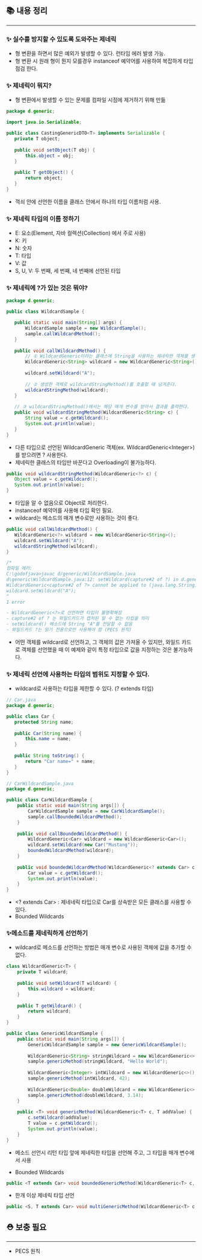 ## 📚 내용 정리
---
### ✨ 실수를 방지할 수 있도록 도와주는 제네릭
- 형 변환을 하면서 많은 예외가 발생할 수 있다. 런타임 에러 발생 가능.
- 형 변환 시 원래 형이 뭔지 모를경우 instanceof 예약어를 사용하여 복잡하게 타입 점검 한다.


### ✨ 제네릭이 뭐지?
- 형 변환에서 발생할 수 있는 문제를 컴파일 시점에 제거하기 위해 만듦

```java
package d.generic;

import java.io.Serializable;

public class CastingGenericDTO<T> implements Serializable {
   private T object;
   
   public void setObject(T obj) {
       this.object = obj;
   }
   
   public T getObject() {
       return object;
   }
}
```
- 꺽쇠 안에 선언한 이름을 클래스 안에서 하나의 타입 이름처럼 사용.


### ✨ 제네릭 타입의 이름 정하기
- E: 요소(Element, 자바 컬렉션(Collection) 에서 주로 사용)
- K: 키
- N: 숫자
- T: 타입
- V: 값
- S, U, V: 두 번째, 세 번째, 네 번째에 선언된 타입


### ✨ 제네릭에 ?가 있는 것은 뭐야?

```java
package d.generic;

public class WildcardSample {

   public static void main(String[] args) {
       WildcardSample sample = new WildcardSample();
       sample.callWildcardMethod();
   }
   
   public void callWildcardMethod() {
       // ① WildcardGeneric이라는 클래스에 String을 사용하는 제네릭한 객체를 생성한다.
       WildcardGeneric<String> wildcard = new WildcardGeneric<String>();
       
       wildcard.setWildcard("A");
       
       // ② 생성한 객체로 wildcardStringMethod()를 호출할 때 넘겨준다.
       wildcardStringMethod(wildcard);
   }
   
   // ③ wildcardStringMethod()에서는 해당 매개 변수를 받아서 결과를 출력한다.
   public void wildcardStringMethod(WildcardGeneric<String> c) {
       String value = c.getWildcard();
       System.out.println(value);
   }
}
```

- 다른 타입으로 선언된 WildcardGeneric 객체(ex. WildcardGeneric\<Integer>)를 받으려면 ? 사용한다.
- 제네릭한 클래스의 타입만 바꾼다고 Overloading이 불가능하다.

```java
public void wildcardStringMethod(WildcardGeneric<?> c) {
   Object value = c.getWildcard();
   System.out.println(value);
}
```
- 타입을 알 수 없음으로 Object로 처리한다.
- instanceof 예약어를 사용해 타입 확인 필요.
- wildcard는 메소드의 매개 변수로만 사용하는 것이 좋다.

```java
public void callWildcardMethod() {
   WildcardGeneric<?> wildcard = new WildcardGeneric<String>();
   wildcard.setWildcard("A");
   wildcardStringMethod(wildcard);
}

/*
컴파일 에러:
C:\godofjava>javac d/generic/WildcardSample.java
d\generic\WildcardSample.java:12: setWildcard(capture#2 of ?) in d.generic.
WildcardGeneric<capture#2 of ?> cannot be applied to (java.lang.String)
wildcard.setWildcard("A");
^
1 error

- WildcardGeneric<?>로 선언하면 타입이 불명확해짐 
- capture#2 of ? 는 와일드카드가 캡처된 알 수 없는 타입을 의미 
- setWildcard() 메소드에 String "A"를 전달할 수 없음 
- 와일드카드 ?는 읽기 전용으로만 사용해야 함 (PECS 원칙)
```

- 어떤 객체를 wildcard로 선언하고, 그 객체의 값은 가져올 수 있지만, 와일드 카드로 객체를 선언했을 때 이 예제와 같이 특정 타입으로 값을 지정하는 것은 불가능하다.


### ✨ 제네릭 선언에 사용하는 타입의 범위도 지정할 수 있다.
- wildcard로 사용하는 타입을 제한할 수 있다. (? extends 타입)

```java
// Car.java
package d.generic;

public class Car {
   protected String name;
   
   public Car(String name) {
       this.name = name;
   }
   
   public String toString() {
       return "Car name=" + name;
   }
}

// CarWildcardSample.java
package d.generic;

public class CarWildcardSample {
    public static void main(String args[]) {
        CarWildcardSample sample = new CarWildcardSample();
        sample.callBoundedWildcardMethod();
    }
    
    public void callBoundedWildcardMethod() {
        WildcardGeneric<Car> wildcard = new WildcardGeneric<Car>();
        wildcard.setWildcard(new Car("Mustang"));
        boundedWildcardMethod(wildcard);
    }
    
    public void boundedWildcardMethod(WildcardGeneric<? extends Car> c) {
        Car value = c.getWildcard();
        System.out.println(value);
    }
}
```

- \<? extends Car> : 제네네릭 타입으로 Car를 상속받은 모든 클래스를 사용할 수 있다.
- Bounded Wildcards


### ✨메소드를 제네릭하게 선언하기
- wildcard로 메소드를 선언하는 방법은 매개 변수로 사용된 객체에 값을 추가할 수 없다.

```java
class WildcardGeneric<T> {
    private T wildcard;
    
    public void setWildcard(T wildcard) {
        this.wildcard = wildcard;
    }
    
    public T getWildcard() {
        return wildcard;
    }
}

public class GenericWildcardSample {
    public static void main(String args[]) {
        GenericWildcardSample sample = new GenericWildcardSample();
        
        WildcardGeneric<String> stringWildcard = new WildcardGeneric<>();
        sample.genericMethod(stringWildcard, "Hello World");
        
        WildcardGeneric<Integer> intWildcard = new WildcardGeneric<>();
        sample.genericMethod(intWildcard, 42);
        
        WildcardGeneric<Double> doubleWildcard = new WildcardGeneric<>();
        sample.genericMethod(doubleWildcard, 3.14);
    }
    
    public <T> void genericMethod(WildcardGeneric<T> c, T addValue) {
        c.setWildcard(addValue);
        T value = c.getWildcard();
        System.out.println(value);
    }
}
```

- 메소드 선언시 리턴 타입 앞에 제네릭한 타입을 선언해 주고, 그 타입을 매개 변수에서 사용

- Bounded Wildcards
```java
public <T extends Car> void boundedGenericMethod(WildcardGeneric<T> c, T addValue)
```
- 한개 이상 제네릭 타입 선언
```java
public <S, T extends Car> void multiGenericMethod(WildcardGeneric<T> c, T addValue, S another)
```

## ⛑️ 보충 필요
--- 
- PECS 원칙